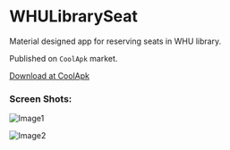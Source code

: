 # WHULibrarySeat

Material designed app for reserving seats in WHU library.

Published on `CoolApk` market.

[Download at CoolApk](https://www.coolapk.com/apk/218282)

### Screen Shots:

![Image1](http://image.coolapk.com/apk_image/2019/0217/19/382dcdc3b2cd93cf011fdc91e9a5961e-218282-o_1d3tj06foan3190a1gjn4s11gnm10-uid-1472246@1440x2960.jpg)

![Image2](http://image.coolapk.com/apk_image/2019/0217/19/22ff54c98d531221903b751eb6196bdb-218282-o_1d3tj0eeidp31p081jaacmmhho1d-uid-1472246@1440x2960.jpg)